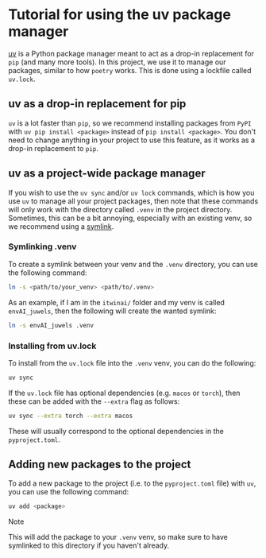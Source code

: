 # Tutorial for using the uv package manager

[uv](https://docs.astral.sh/uv/) is a Python package manager meant to act as a drop-in
replacement for `pip` (and many more tools). In this project, we use it to manage our
packages, similar to how `poetry` works. This is done using a lockfile called
`uv.lock`.

## uv as a drop-in replacement for pip

`uv` is a lot faster than `pip`, so we recommend installing packages from `PyPI`
with `uv pip install <package>` instead of `pip install <package>`. You don't need to
change anything in your project to use this feature, as it works as a drop-in
replacement to `pip`.

## uv as a project-wide package manager

If you wish to use the `uv sync` and/or `uv lock` commands, which is how you use `uv`
to manage all your project packages, then note that these commands will only work
with the directory called `.venv` in the project directory. Sometimes, this can be a
bit annoying, especially with an existing venv, so we recommend using a
[symlink](https://en.wikipedia.org/wiki/Symbolic_link).

### Symlinking .venv

To create a symlink between your venv and the `.venv` directory, you can use the
following command:

```bash
ln -s <path/to/your_venv> <path/to/.venv>
```

As an example, if I am in the `itwinai/` folder and my venv is called `envAI_juwels`,
then the following will create the wanted symlink:

```bash
ln -s envAI_juwels .venv
```

### Installing from uv.lock

To install from the `uv.lock` file into the `.venv` venv, you can do the following:

```bash
uv sync
```

If the `uv.lock` file has optional dependencies (e.g. `macos` or `torch`), then these
can be added with the `--extra` flag as follows:

```bash
uv sync --extra torch --extra macos
```

These will usually correspond to the optional dependencies in the `pyproject.toml`.

## Adding new packages to the project

To add a new package to the project (i.e. to the `pyproject.toml` file) with `uv`, you
can use the following command:

```bash
uv add <package>
```

> [!NOTE]
> This will add the package to your `.venv` venv, so make sure to have symlinked to
> this directory if you haven't already.
